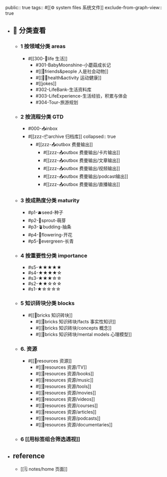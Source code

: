public:: true
tags:: #[[⚙️ system files 系统文件]] 
exclude-from-graph-view:: true

- ## 🔎 分类查看
	- ### 1 按领域分类 areas
		- #[[300-🌈life 生活]]
			- #301-BabyMoonshine-小蘑菇成长记
			- #[[👫friends&people 人是社会动物]]
			- #[[🏃‍♂️health&activity 运动健康]]
			- #[[jokes]]
			- #302-LifeBank-生活资料库
			- #303-LifeExperience-生活经验，积累与体会
			- #304-Tour-旅游规划
	- ### 2 按流程分类 GTD
		- #000-📥inbox
		- #[[zzz-📦archive 归档库]]
		  collapsed:: true
			- #[[zzz-📤outbox 费曼输出]]
				- #[[zzz-📤outbox 费曼输出/卡片输出]]
				- #[[zzz-📤outbox 费曼输出/文章输出]]
				- #[[zzz-📤outbox 费曼输出/视频输出]]
				- #[[zzz-📤outbox 费曼输出/podcast输出]]
				- #[[zzz-📤outbox 费曼输出/直播输出]]
	- ### 3 按成熟度分类 maturity
		- #p1-🫐seed-种子
		- #p2-🌱sprout-萌芽
		- #p3-🪴budding-抽条
		- #p4-🌸flowering-开花
		- #p5-🌲evergreen-长青
	- ### 4 按重要性分类 importance
		- #s5-★★★★★
		- #s4-★★★★☆
		- #s3-★★★☆☆
		- #s2-★★☆☆☆
		- #s1-★☆☆☆☆
	- ### 5 知识砖块分类 blocks
		- #[[🧱bricks 知识砖块]]
			- #[[🧱bricks 知识砖块/facts 事实性知识]]
			- #[[🧱bricks 知识砖块/concepts 概念]]
			- #[[🧱bricks 知识砖块/mental models 心理模型]]
	- ### 6. 资源
		- #[[💎resources 资源]]
			- #[[💎resources 资源/TV]]
			- #[[💎resources 资源/books]]
			- #[[💎resources 资源/music]]
			- #[[💎resources 资源/tools]]
			- #[[💎resources 资源/movies]]
			- #[[💎resources 资源/videos]]
			- #[[💎resources 资源/courses]]
			- #[[💎resources 资源/articles]]
			- #[[💎resources 资源/podcasts]]
			- #[[💎resources 资源/documentaries]]
	- ### 6 [[用标签组合筛选透视]]
- ## reference
	- [[🗒️ notes/home 页面]]